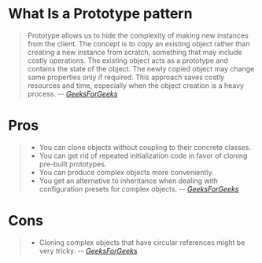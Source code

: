 # What Is a Prototype pattern
> Prototype allows us to hide the complexity of making new instances from the client. 
>   The concept is to copy an existing object rather than creating a new instance from scratch, something that may include costly operations. The existing object acts as a prototype and contains the state of the object. The newly copied object may change same properties only if required. This approach saves costly resources and time, especially when the object creation is a heavy process.
> -- <cite>[GeeksForGeeks][1]</cite>

# Pros
> - You can clone objects without coupling to their concrete classes.
> - You can get rid of repeated initialization code in favor of cloning pre-built prototypes.
> - You can produce complex objects more conveniently.
> - You get an alternative to inheritance when dealing with configuration presets for complex objects.
> -- <cite>[GeeksForGeeks][2]</cite>

# Cons
> - Cloning complex objects that have circular references might be very tricky.
> -- <cite>[GeeksForGeeks][2]</cite>

[1]: https://www.geeksforgeeks.org/prototype-design-pattern/
[2]: https://refactoring.guru/design-patterns/prototype
